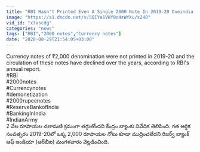 ```yaml
---
title: "RBI Hasn't Printed Even A Single 2000 Note In 2019-20 Oneindia Telugu"
image: "https://s1.dmcdn.net/v/SQIYa1VHY0o4zWYXu/x240"
vid_id: "x7vscdg"
categories: "news"
tags: ["RBI","2000 notes","Currency notes"]
date: "2020-08-29T21:54:05+03:00"
---
```

Currency notes of ₹2,000 denomination were not printed in 2019-20 and the circulation of these notes have declined over the years, according to RBI's annual report.   <br>#RBI   <br>#2000notes   <br>#Currencynotes   <br>#demonetization   <br>#2000rupeenotes   <br>#ReserveBankofIndia   <br>#BankingInIndia   <br>#IndianArmy   <br>2 వేల రూపాయల చలామణి క్రమంగా తగ్గుతోందని కేంద్రం బ్యాంకు నివేదిక తెలిపింది.  గత ఆర్థిక సంవత్సరం 2019-20లో ఒక్క 2,000 రూపాయల నోటు కూడా ముద్రించలేదని రిజర్వ్ బ్యాంక్ ఆఫ్ ఇండియా (ఆర్‌బీఐ) మంగళవారం వెల్లడించింది.
